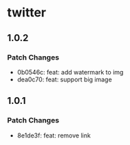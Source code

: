 # twitter

## 1.0.2

### Patch Changes

- 0b0546c: feat: add watermark to img
- dea0c70: feat: support big image

## 1.0.1

### Patch Changes

- 8e1de3f: feat: remove link
